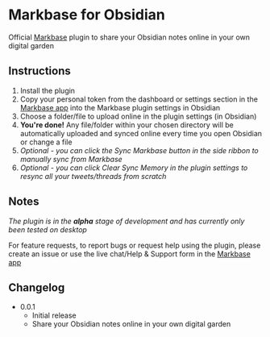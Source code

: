 # Markbase for Obsidian

Official [Markbase](https://markbase.xyz) plugin to share your Obsidian notes online in your own digital garden

## Instructions

1. Install the plugin
2. Copy your personal token from the dashboard or settings section in the [Markbase app](https://app.markbase.xyz) into the Markbase plugin settings in Obsidian
3. Choose a folder/file to upload online in the plugin settings (in Obsidian)
4. **You're done!** Any file/folder within your chosen directory will be automatically uploaded and synced online every time you open Obsidian or change a file
5. *Optional - you can click the Sync Markbase button in the side ribbon to manually sync from Markbase*
6. *Optional - you can click Clear Sync Memory in the plugin settings to resync all your tweets/threads from scratch*

## Notes

*The plugin is in the **alpha** stage of development and has currently only been tested on desktop*

For feature requests, to report bugs or request help using the plugin, please create an issue or use the live chat/Help & Support form in the [Markbase app](https://app.markbase.xyz)

## Changelog

- 0.0.1
  - Initial release
  - Share your Obsidian notes online in your own digital garden
